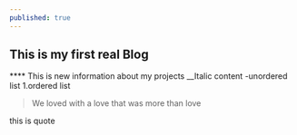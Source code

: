 ```yaml
---
published: true
---
```

## This is my first real Blog
**** This is new information about my projects
__Italic content
-unordered list
1.ordered list
> We loved with a love that was more than love

this is quote
